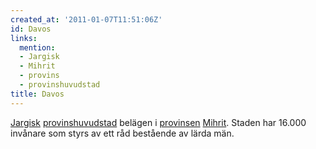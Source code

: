 ```yaml
---
created_at: '2011-01-07T11:51:06Z'
id: Davos
links:
  mention:
  - Jargisk
  - Mihrit
  - provins
  - provinshuvudstad
title: Davos
---
```


[Jargisk][] [provinshuvudstad] belägen i [provinsen][] [Mihrit]. Staden har 16.000 invånare som
styrs av ett råd bestående av lärda män.

  [Jargisk]: Jargisk
  [provinshuvudstad]: provinshuvudstad
  [provinsen]: provins
  [Mihrit]: Mihrit